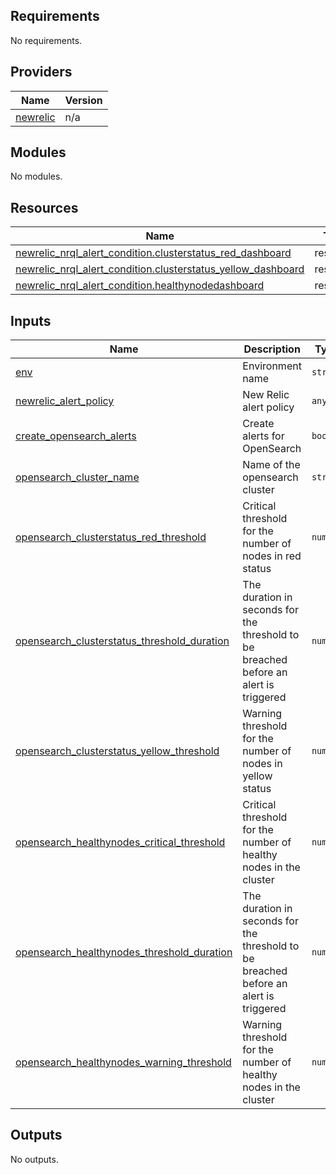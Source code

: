 <!-- BEGIN_TF_DOCS -->
## Requirements

No requirements.

## Providers

| Name | Version |
|------|---------|
| <a name="provider_newrelic"></a> [newrelic](#provider\_newrelic) | n/a |

## Modules

No modules.

## Resources

| Name | Type |
|------|------|
| [newrelic_nrql_alert_condition.clusterstatus_red_dashboard](https://registry.terraform.io/providers/hashicorp/newrelic/latest/docs/resources/nrql_alert_condition) | resource |
| [newrelic_nrql_alert_condition.clusterstatus_yellow_dashboard](https://registry.terraform.io/providers/hashicorp/newrelic/latest/docs/resources/nrql_alert_condition) | resource |
| [newrelic_nrql_alert_condition.healthynodedashboard](https://registry.terraform.io/providers/hashicorp/newrelic/latest/docs/resources/nrql_alert_condition) | resource |

## Inputs

| Name | Description | Type | Default | Required |
|------|-------------|------|---------|:--------:|
| <a name="input_env"></a> [env](#input\_env) | Environment name | `string` | n/a | yes |
| <a name="input_newrelic_alert_policy"></a> [newrelic\_alert\_policy](#input\_newrelic\_alert\_policy) | New Relic alert policy | `any` | n/a | yes |
| <a name="input_create_opensearch_alerts"></a> [create\_opensearch\_alerts](#input\_create\_opensearch\_alerts) | Create alerts for OpenSearch | `bool` | `true` | no |
| <a name="input_opensearch_cluster_name"></a> [opensearch\_cluster\_name](#input\_opensearch\_cluster\_name) | Name of the opensearch cluster | `string` | `null` | no |
| <a name="input_opensearch_clusterstatus_red_threshold"></a> [opensearch\_clusterstatus\_red\_threshold](#input\_opensearch\_clusterstatus\_red\_threshold) | Critical threshold for the number of nodes in red status | `number` | `1` | no |
| <a name="input_opensearch_clusterstatus_threshold_duration"></a> [opensearch\_clusterstatus\_threshold\_duration](#input\_opensearch\_clusterstatus\_threshold\_duration) | The duration in seconds for the threshold to be breached before an alert is triggered | `number` | `300` | no |
| <a name="input_opensearch_clusterstatus_yellow_threshold"></a> [opensearch\_clusterstatus\_yellow\_threshold](#input\_opensearch\_clusterstatus\_yellow\_threshold) | Warning threshold for the number of nodes in yellow status | `number` | `1` | no |
| <a name="input_opensearch_healthynodes_critical_threshold"></a> [opensearch\_healthynodes\_critical\_threshold](#input\_opensearch\_healthynodes\_critical\_threshold) | Critical threshold for the number of healthy nodes in the cluster | `number` | `1` | no |
| <a name="input_opensearch_healthynodes_threshold_duration"></a> [opensearch\_healthynodes\_threshold\_duration](#input\_opensearch\_healthynodes\_threshold\_duration) | The duration in seconds for the threshold to be breached before an alert is triggered | `number` | `300` | no |
| <a name="input_opensearch_healthynodes_warning_threshold"></a> [opensearch\_healthynodes\_warning\_threshold](#input\_opensearch\_healthynodes\_warning\_threshold) | Warning threshold for the number of healthy nodes in the cluster | `number` | `2` | no |

## Outputs

No outputs.
<!-- END_TF_DOCS -->